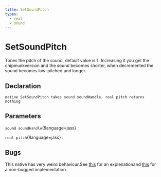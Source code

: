 ```yaml
---
title: SetSoundPitch
types:
  - real
  - sound
---
```


# SetSoundPitch
Tones the pitch of the sound, default value is 1. Increasing it you get the chipmunkversion and the sound becomes shorter, when decremented the sound becomes low-pitched and longer.

## Declaration

```jass
native SetSoundPitch takes sound soundHandle, real pitch returns nothing
```

## Parameters
`sound soundHandle`{!language=jass}
: 

`real pitch`{!language=jass}
: 

## Bugs 
This native has very weird behaviour.See [this](http://www.hiveworkshop.com/threads/setsoundpitch-weirdness.215743/#post-2145419) for an explenationand [this](http://www.hiveworkshop.com/threads/snippet-rapidsound.258991/#post-2611724) for a non-bugged implementation.
